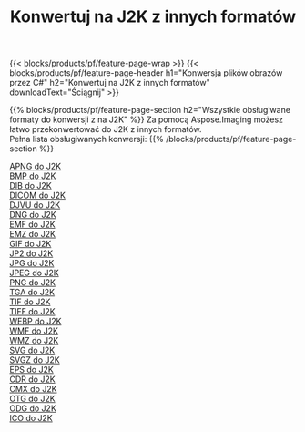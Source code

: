 ﻿---
title: Konwertuj na J2K z innych formatów 
weight: 3920
url: /pl/net/conversion/to/j2k 
lang: pl
langdirlevel: 2
locales: zh-hans,ja,it,ru,de,es,fr,nl,id,lt,pl,pt,vi,tr,ko,zh-hant,ar,hi,th,sv,cs,uk,he
description: Za pomocą Aspose.Imaging możesz łatwo przekonwertować do J2K z innych formatów
---

{{< blocks/products/pf/feature-page-wrap >}}
{{< blocks/products/pf/feature-page-header h1="Konwersja plików obrazów przez C#" h2="Konwertuj na J2K z innych formatów" downloadText="Ściągnij" >}}


{{% blocks/products/pf/feature-page-section  h2="Wszystkie obsługiwane formaty do konwersji z na J2K" %}}
Za pomocą Aspose.Imaging możesz łatwo przekonwertować do J2K z innych formatów.
<br/>
Pełna lista obsługiwanych konwersji:
{{% /blocks/products/pf/feature-page-section %}}
<div class="container-fluid productfamilypage bg-gray">
    <div class="convertypes bg-gray agp-content section">
        <div class="container">
		<div class="row other-converters">
		    <div class='col-md-2 other-converter remove-lp remove-rp'><a href="/imaging/pl/net/conversion/apng-to-j2k" >APNG do J2K</a></div>
<div class='col-md-2 other-converter remove-lp remove-rp'><a href="/imaging/pl/net/conversion/bmp-to-j2k" >BMP do J2K</a></div>
<div class='col-md-2 other-converter remove-lp remove-rp'><a href="/imaging/pl/net/conversion/dib-to-j2k" >DIB do J2K</a></div>
<div class='col-md-2 other-converter remove-lp remove-rp'><a href="/imaging/pl/net/conversion/dicom-to-j2k" >DICOM do J2K</a></div>
<div class='col-md-2 other-converter remove-lp remove-rp'><a href="/imaging/pl/net/conversion/djvu-to-j2k" >DJVU do J2K</a></div>
<div class='col-md-2 other-converter remove-lp remove-rp'><a href="/imaging/pl/net/conversion/dng-to-j2k" >DNG do J2K</a></div>
<div class='col-md-2 other-converter remove-lp remove-rp'><a href="/imaging/pl/net/conversion/emf-to-j2k" >EMF do J2K</a></div>
<div class='col-md-2 other-converter remove-lp remove-rp'><a href="/imaging/pl/net/conversion/emz-to-j2k" >EMZ do J2K</a></div>
<div class='col-md-2 other-converter remove-lp remove-rp'><a href="/imaging/pl/net/conversion/gif-to-j2k" >GIF do J2K</a></div>
<div class='col-md-2 other-converter remove-lp remove-rp'><a href="/imaging/pl/net/conversion/jp2-to-j2k" >JP2 do J2K</a></div>
<div class='col-md-2 other-converter remove-lp remove-rp'><a href="/imaging/pl/net/conversion/jpg-to-j2k" >JPG do J2K</a></div>
<div class='col-md-2 other-converter remove-lp remove-rp'><a href="/imaging/pl/net/conversion/jpeg-to-j2k" >JPEG do J2K</a></div>
<div class='col-md-2 other-converter remove-lp remove-rp'><a href="/imaging/pl/net/conversion/png-to-j2k" >PNG do J2K</a></div>
<div class='col-md-2 other-converter remove-lp remove-rp'><a href="/imaging/pl/net/conversion/tga-to-j2k" >TGA do J2K</a></div>
<div class='col-md-2 other-converter remove-lp remove-rp'><a href="/imaging/pl/net/conversion/tif-to-j2k" >TIF do J2K</a></div>
<div class='col-md-2 other-converter remove-lp remove-rp'><a href="/imaging/pl/net/conversion/tiff-to-j2k" >TIFF do J2K</a></div>
<div class='col-md-2 other-converter remove-lp remove-rp'><a href="/imaging/pl/net/conversion/webp-to-j2k" >WEBP do J2K</a></div>
<div class='col-md-2 other-converter remove-lp remove-rp'><a href="/imaging/pl/net/conversion/wmf-to-j2k" >WMF do J2K</a></div>
<div class='col-md-2 other-converter remove-lp remove-rp'><a href="/imaging/pl/net/conversion/wmz-to-j2k" >WMZ do J2K</a></div>
<div class='col-md-2 other-converter remove-lp remove-rp'><a href="/imaging/pl/net/conversion/svg-to-j2k" >SVG do J2K</a></div>
<div class='col-md-2 other-converter remove-lp remove-rp'><a href="/imaging/pl/net/conversion/svgz-to-j2k" >SVGZ do J2K</a></div>
<div class='col-md-2 other-converter remove-lp remove-rp'><a href="/imaging/pl/net/conversion/eps-to-j2k" >EPS do J2K</a></div>
<div class='col-md-2 other-converter remove-lp remove-rp'><a href="/imaging/pl/net/conversion/cdr-to-j2k" >CDR do J2K</a></div>
<div class='col-md-2 other-converter remove-lp remove-rp'><a href="/imaging/pl/net/conversion/cmx-to-j2k" >CMX do J2K</a></div>
<div class='col-md-2 other-converter remove-lp remove-rp'><a href="/imaging/pl/net/conversion/otg-to-j2k" >OTG do J2K</a></div>
<div class='col-md-2 other-converter remove-lp remove-rp'><a href="/imaging/pl/net/conversion/odg-to-j2k" >ODG do J2K</a></div>
<div class='col-md-2 other-converter remove-lp remove-rp'><a href="/imaging/pl/net/conversion/ico-to-j2k" >ICO do J2K</a></div>
                </div>
        </div>
    </div>
</div>
<br/>

